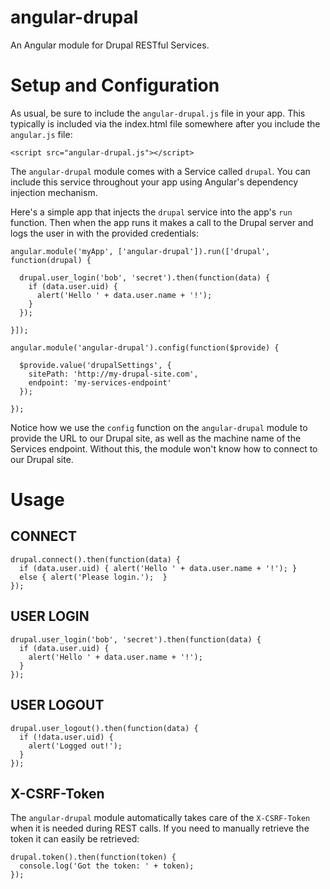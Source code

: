 # angular-drupal

An Angular module for Drupal RESTful Services.

# Setup and Configuration

As usual, be sure to include the `angular-drupal.js` file in your app. This
typically is included via the index.html file somewhere after you include the
`angular.js` file:

```
<script src="angular-drupal.js"></script>
```

The `angular-drupal` module comes with a Service called `drupal`. You can
include this service throughout your app using Angular's dependency injection
mechanism.

Here's a simple app that injects the `drupal` service into the app's `run`
function. Then when the app runs it makes a call to the Drupal server and
logs the user in with the provided credentials:

```
angular.module('myApp', ['angular-drupal']).run(['drupal', function(drupal) {

  drupal.user_login('bob', 'secret').then(function(data) {
    if (data.user.uid) {
      alert('Hello ' + data.user.name + '!');
    }
  });

}]);

angular.module('angular-drupal').config(function($provide) {

  $provide.value('drupalSettings', {
    sitePath: 'http://my-drupal-site.com',
    endpoint: 'my-services-endpoint'
  });

});
```

Notice how we use the `config` function on the `angular-drupal` module to
provide the URL to our Drupal site, as well as the machine name of the Services
endpoint. Without this, the module won't know how to connect to our Drupal site.

# Usage

## CONNECT
```
drupal.connect().then(function(data) {
  if (data.user.uid) { alert('Hello ' + data.user.name + '!'); }
  else { alert('Please login.');  }
});
```

## USER LOGIN
```
drupal.user_login('bob', 'secret').then(function(data) {
  if (data.user.uid) {
    alert('Hello ' + data.user.name + '!');
  }
});
```

## USER LOGOUT
```
drupal.user_logout().then(function(data) {
  if (!data.user.uid) {
    alert('Logged out!');
  }
});
```

## X-CSRF-Token
The `angular-drupal` module automatically takes care of the `X-CSRF-Token` when
it is needed during REST calls. If you need to manually retrieve the token it
can easily be retrieved:
```
drupal.token().then(function(token) {
  console.log('Got the token: ' + token);
});
```

